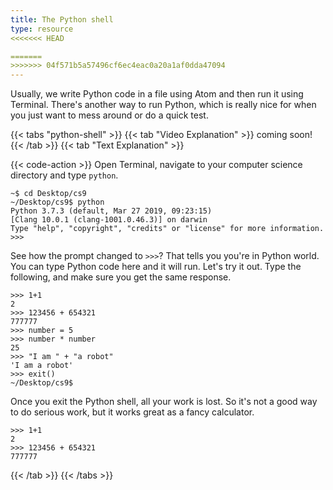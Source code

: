 ```yaml
---
title: The Python shell
type: resource
<<<<<<< HEAD

=======
>>>>>>> 04f571b5a57496cf6ec4eac0a20a1af0dda47094
---
```

Usually, we write Python code in a file using Atom and then run it using Terminal. There's another way to run
Python, which is really nice for when you just want to mess around or do a quick test.

{{< tabs "python-shell" >}}
{{< tab "Video Explanation" >}}
coming soon!
{{< /tab >}}
{{< tab "Text Explanation" >}}

{{< code-action >}} Open Terminal, navigate
to your computer science directory and type `python`.

```shell
~$ cd Desktop/cs9
~/Desktop/cs9$ python
Python 3.7.3 (default, Mar 27 2019, 09:23:15)
[Clang 10.0.1 (clang-1001.0.46.3)] on darwin
Type "help", "copyright", "credits" or "license" for more information.
>>>
```

See how the prompt changed to `>>>`? That tells you you're in Python world. You can type Python code here and
it will run. Let's try it out. Type the following, and make sure you get the same response.

```shell
>>> 1+1
2
>>> 123456 + 654321
777777
>>> number = 5
>>> number * number
25
>>> "I am " + "a robot"
'I am a robot'
>>> exit()
~/Desktop/cs9$
```

Once you exit the Python shell, all your work is lost. So it's not a good way to do serious work, but it
works great as a fancy calculator.

```shell
>>> 1+1
2
>>> 123456 + 654321
777777
```
{{< /tab >}}
{{< /tabs >}}

